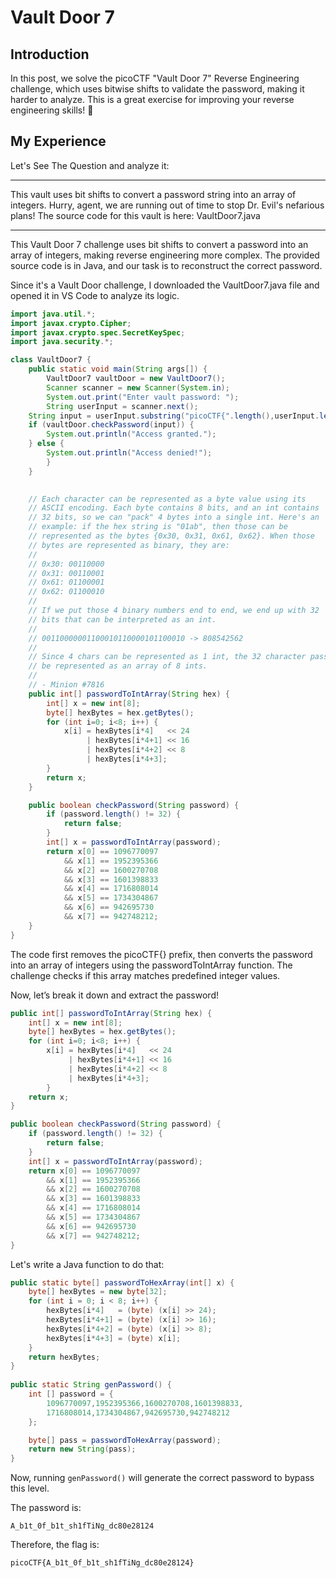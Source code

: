 # Vault Door 7

## Introduction
In this post, we solve the picoCTF "Vault Door 7" Reverse Engineering challenge, which uses bitwise shifts to validate the password, making it harder to analyze. This is a great exercise for improving your reverse engineering skills! 🚀

## My Experience
Let's See The Question and analyze it:
<hr/>
This vault uses bit shifts to convert a password string into an array of integers. Hurry, agent, we are running out of time to stop Dr. Evil's nefarious plans! The source code for this vault is here: VaultDoor7.java
<hr/>
This Vault Door 7 challenge uses bit shifts to convert a password into an array of integers, making reverse engineering more complex. The provided source code is in Java, and our task is to reconstruct the correct password.

Since it's a Vault Door challenge, I downloaded the VaultDoor7.java file and opened it in VS Code to analyze its logic.

```Java
import java.util.*;
import javax.crypto.Cipher;
import javax.crypto.spec.SecretKeySpec;
import java.security.*;

class VaultDoor7 {
    public static void main(String args[]) {
        VaultDoor7 vaultDoor = new VaultDoor7();
        Scanner scanner = new Scanner(System.in);
        System.out.print("Enter vault password: ");
        String userInput = scanner.next();
	String input = userInput.substring("picoCTF{".length(),userInput.length()-1);
	if (vaultDoor.checkPassword(input)) {
	    System.out.println("Access granted.");
	} else {
	    System.out.println("Access denied!");
        }
    }

    
    // Each character can be represented as a byte value using its
    // ASCII encoding. Each byte contains 8 bits, and an int contains
    // 32 bits, so we can "pack" 4 bytes into a single int. Here's an
    // example: if the hex string is "01ab", then those can be
    // represented as the bytes {0x30, 0x31, 0x61, 0x62}. When those
    // bytes are represented as binary, they are:
    //
    // 0x30: 00110000
    // 0x31: 00110001
    // 0x61: 01100001
    // 0x62: 01100010
    //
    // If we put those 4 binary numbers end to end, we end up with 32
    // bits that can be interpreted as an int.
    //
    // 00110000001100010110000101100010 -> 808542562
    //
    // Since 4 chars can be represented as 1 int, the 32 character password can
    // be represented as an array of 8 ints.
    //
    // - Minion #7816
    public int[] passwordToIntArray(String hex) {
        int[] x = new int[8];
        byte[] hexBytes = hex.getBytes();
        for (int i=0; i<8; i++) {
            x[i] = hexBytes[i*4]   << 24
                 | hexBytes[i*4+1] << 16
                 | hexBytes[i*4+2] << 8
                 | hexBytes[i*4+3];
        }
        return x;
    }

    public boolean checkPassword(String password) {
        if (password.length() != 32) {
            return false;
        }
        int[] x = passwordToIntArray(password);
        return x[0] == 1096770097
            && x[1] == 1952395366
            && x[2] == 1600270708
            && x[3] == 1601398833
            && x[4] == 1716808014
            && x[5] == 1734304867
            && x[6] == 942695730
            && x[7] == 942748212;
    }
}
```

The code first removes the picoCTF{} prefix, then converts the password into an array of integers using the passwordToIntArray function. The challenge checks if this array matches predefined integer values.

Now, let’s break it down and extract the password! 


``` Java
public int[] passwordToIntArray(String hex) {
    int[] x = new int[8];
    byte[] hexBytes = hex.getBytes();
    for (int i=0; i<8; i++) {
        x[i] = hexBytes[i*4]   << 24
             | hexBytes[i*4+1] << 16
             | hexBytes[i*4+2] << 8
             | hexBytes[i*4+3];
        }
    return x;
}

public boolean checkPassword(String password) {
    if (password.length() != 32) {
        return false;
    }
    int[] x = passwordToIntArray(password);
    return x[0] == 1096770097
        && x[1] == 1952395366
        && x[2] == 1600270708
        && x[3] == 1601398833
        && x[4] == 1716808014
        && x[5] == 1734304867
        && x[6] == 942695730
        && x[7] == 942748212;
}
```

Let's write a Java function to do that:

```Java
public static byte[] passwordToHexArray(int[] x) {
    byte[] hexBytes = new byte[32];
    for (int i = 0; i < 8; i++) {
        hexBytes[i*4]   = (byte) (x[i] >> 24);
        hexBytes[i*4+1] = (byte) (x[i] >> 16);
        hexBytes[i*4+2] = (byte) (x[i] >> 8);
        hexBytes[i*4+3] = (byte) x[i];
    }
    return hexBytes;
}
   
public static String genPassword() {
    int [] password = {
        1096770097,1952395366,1600270708,1601398833,
        1716808014,1734304867,942695730,942748212
    };

    byte[] pass = passwordToHexArray(password);
    return new String(pass);
}

```

Now, running `genPassword()` will generate the correct password to bypass this level.


The password is:
```
A_b1t_0f_b1t_sh1fTiNg_dc80e28124
```

Therefore, the flag is:
```
picoCTF{A_b1t_0f_b1t_sh1fTiNg_dc80e28124}
```
